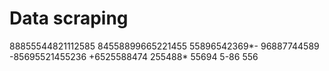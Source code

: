 # Data scraping
88855544821112585 84558899665221455 55896542369*- 96887744589 -85695521455236 +6525588474 255488* 55694 5-86 556
